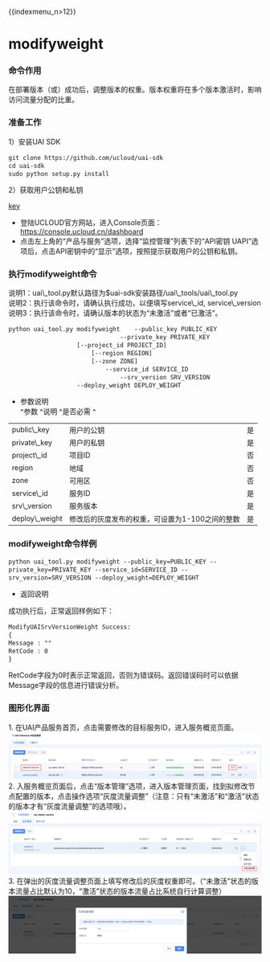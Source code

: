 {{indexmenu_n>12}}

# modifyweight

### 命令作用

在部署版本（[](/ai/uai-inference/use/oplist/deploy)或[](/ai/uai-inference/use/oplist/deploydocker)）成功后，调整版本的权重。版本权重将在多个版本激活时，影响访问流量分配的比重。  

### 准备工作

1）安装UAI SDK

    git clone https://github.com/ucloud/uai-sdk
    cd uai-sdk
    sudo python setup.py install

2）获取用户公钥和私钥

[key](/ai/uai-inference/base/key)

  - 登陆UCLOUD官方网站，进入Console页面：<https://console.ucloud.cn/dashboard>
  - 点击左上角的“产品与服务”选项，选择“监控管理”列表下的“API密钥
    UAPI”选项后，点击API密钥中的“显示”选项，按照提示获取用户的公钥和私钥。

### 执行modifyweight命令

说明1：uai\\\_tool.py默认路径为$uai-sdk安装路径/uai\\\_tools/uai\\\_tool.py  
说明2：执行该命令时，请确认[](/ai/uai-inference/use/oplist/deploydocker)执行成功，以便填写service\\\_id,
service\\\_version  
说明3：执行该命令时，请确认版本的状态为“未激活”或者“已激活”。  

    python uai_tool.py modifyweight    --public_key PUBLIC_KEY
                                   --private_key PRIVATE_KEY
                       [--project_id PROJECT_ID]
                           [--region REGION]
                           [--zone ZONE]
                               --service_id SERVICE_ID
                                   --srv_version SRV_VERSION
                       --deploy_weight DEPLOY_WEIGHT

  - 参数说明  
    ^参数 ^说明 ^是否必需 ^

|                  |                            |   |
| ---------------- | -------------------------- | - |
| public\\\_key    | 用户的公钥                      | 是 |
| private\\\_key   | 用户的私钥                      | 是 |
| project\\\_id    | 项目ID                       | 否 |
| region           | 地域                         | 否 |
| zone             | 可用区                        | 否 |
| service\\\_id    | 服务ID                       | 是 |
| srv\\\_version   | 服务版本                       | 是 |
| deploy\\\_weight | 修改后的灰度发布的权重，可设置为1-100之间的整数 | 是 |

### modifyweight命令样例

    python uai_tool.py modifyweight --public_key=PUBLIC_KEY --private_key=PRIVATE_KEY --service_id=SERVICE_ID --srv_version=SRV_VERSION --deploy_weight=DEPLOY_WEIGHT

  - 返回说明

成功执行后，正常返回样例如下：

    ModifyUAISrvVersionWeight Success:
    {
    Message : ""
    RetCode : 0
    }

RetCode字段为0时表示正常返回，否则为错误码。返回错误码时可以依据Message字段的信息进行错误分析。

### 图形化界面

1\. 在UAI产品服务首页，点击需要修改的目标服务ID，进入服务概览页面。  
![](/images/use/oplist/modifyweight/modifyweight0.png) 2.
入服务概览页面后，点击“版本管理”选项，进入版本管理页面，找到拟修改节点配置的版本，点击操作选项“灰度流量调整”（注意：只有“未激活”和“激活”状态的版本才有“灰度流量调整”的选项哦）。  
![](/images/use/oplist/modifyweight/modifyweight1.png) 3.
在弹出的灰度流量调整页面上填写修改后的灰度权重即可。（“未激活”状态的版本流量占比默认为10，“激活”状态的版本流量占比系统自行计算调整）
![](/images/use/oplist/modifyweight/modifyweight2.png)
